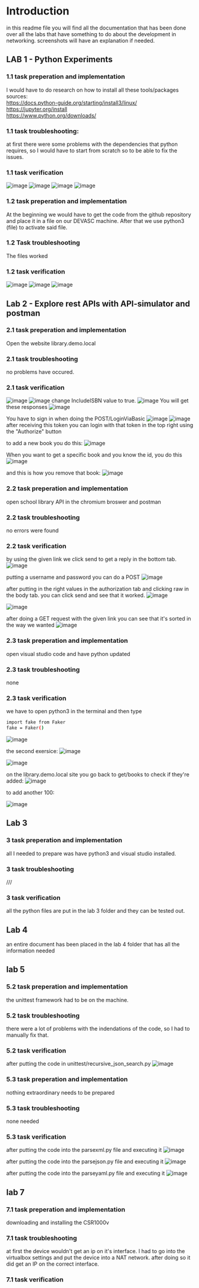 # Introduction

in this readme file you will find all the documentation that has been done over all the labs that have something to do about the development in networking. screenshots will have an explanation if needed.

## LAB 1 - Python Experiments

### 1.1 task preperation and implementation

I would have to do research on how to install all these tools/packages
sources: <br>
https://docs.python-guide.org/starting/install3/linux/ <br>
https://jupyter.org/install <br>
https://www.python.org/downloads/

### 1.1 task troubleshooting:

at first there were some problems with the dependencies that python requires, so I would have to start from scratch so to be able to fix the issues.

### 1.1 task verification
![image](https://github.com/DennisRomeijnPXL/master/assets/73332330/243abfdc-e251-436f-8f8e-c24340883a67)
![image](https://github.com/DennisRomeijnPXL/master/assets/73332330/aebe1789-1c7c-482c-a3d6-437ab5528b3b)
![image](https://github.com/DennisRomeijnPXL/master/assets/73332330/6bbe6664-75f5-4b36-a5a9-c222ddafda18)
![image](https://github.com/DennisRomeijnPXL/master/assets/73332330/28e63db3-d2e8-46f6-9839-3dc6c8fcddb6)

### 1.2 task preperation and implementation

At the beginning we would have to get the code from the github repository and place it in a file on our DEVASC machine. After that we use python3 (file) to activate said file.

### 1.2 Task troubleshooting

The files worked

### 1.2 task verification
![image](https://github.com/DennisRomeijnPXL/master/assets/73332330/f3f759d2-720b-458c-9c35-3a221d090d15)
![image](https://github.com/DennisRomeijnPXL/master/assets/73332330/7f8e93e2-b6b5-4b30-be3d-fa44f4cea1df)
![image](https://github.com/DennisRomeijnPXL/master/assets/73332330/1615ee7b-1ade-483c-a6f8-81627fd9c125)

## Lab 2 - Explore rest APIs with API-simulator and postman

### 2.1 task preperation and implementation

Open the website library.demo.local

### 2.1 task troubleshooting

no problems have occured.

### 2.1 task verification
![image](https://github.com/DennisRomeijnPXL/master/assets/73332330/ecbeed52-c07c-4a6a-ad37-b75a6c88815b)
![image](https://github.com/DennisRomeijnPXL/master/assets/73332330/8d7bb564-6502-4d6e-a0ec-f983a9e2fd09)
change IncludeISBN value to true. 
![image](https://github.com/DennisRomeijnPXL/master/assets/73332330/0f447eda-2383-4db7-9bd4-6d3d387cb73e)
You will get these responses
![image](https://github.com/DennisRomeijnPXL/master/assets/73332330/1c843781-7580-4ca0-84c2-ca42b3106588)

You have to sign in when doing the POST/LoginViaBasic
![image](https://github.com/DennisRomeijnPXL/master/assets/73332330/fa2252aa-1544-4e87-afa8-1a6e1421f7a4)
![image](https://github.com/DennisRomeijnPXL/master/assets/73332330/a1f7bc70-c735-4c16-87f1-ec08e09e061a)
after receiving this token you can login with that token in the top right using the "Authorize" button 

to add a new book you do this:
![image](https://github.com/DennisRomeijnPXL/master/assets/73332330/1f9110dc-b99f-4928-919c-03e8a444902a)

When you want to get a specific book and you know the id, you do this
![image](https://github.com/DennisRomeijnPXL/master/assets/73332330/9ea5754e-5434-42cc-a511-e81ef562a753)

and this is how you remove that book:
![image](https://github.com/DennisRomeijnPXL/master/assets/73332330/30875325-b3fa-4cbd-a1f3-c01038bf8242)

### 2.2 task preperation and implementation

open school library API in the chromium broswer and postman

### 2.2 task troubleshooting

no errors were found

### 2.2 task verification

by using the given link we click send to get a reply in the bottom tab.
![image](https://github.com/DennisRomeijnPXL/master/assets/73332330/e8706b32-da2a-40a0-b7c9-5f21ec8bf1a5)

putting a username and password you can do a POST
![image](https://github.com/DennisRomeijnPXL/master/assets/73332330/69c5ae11-a8eb-4056-8fa8-1e3369593cfa)

after putting in the right values in the authorization tab and clicking raw in the body tab. you can click send and see that it worked.
![image](https://github.com/DennisRomeijnPXL/master/assets/73332330/6b7e67bc-0e5e-409c-870d-f557138b998d)

![image](https://github.com/DennisRomeijnPXL/master/assets/73332330/5766c49c-3252-4b4d-aa88-30ccdd9175ca)

after doing a GET request with the given link you can see that it's sorted in the way we wanted
![image](https://github.com/DennisRomeijnPXL/master/assets/73332330/ecd2fba0-dc84-4f76-8e2b-e1d1f8ef5963)

### 2.3 task preperation and implementation

open visual studio code and have python updated

### 2.3 task troubleshooting

none

### 2.3 task verification

we have to open python3 in the terminal and then type 
  ```sh
  import fake from Faker
  fake = Faker()
```
![image](https://github.com/DennisRomeijnPXL/master/assets/73332330/ff154c95-7378-451f-832b-dc44db79d994)
  
the second exersice:
![image](https://github.com/DennisRomeijnPXL/master/assets/73332330/e84afb99-fd3b-4da4-895e-08da4820ec0c)

![image](https://github.com/DennisRomeijnPXL/master/assets/73332330/8c6fd550-b730-40e9-a6fb-3b0588aac460)

on the library.demo.local site you go back to get/books to check if they're added:
![image](https://github.com/DennisRomeijnPXL/master/assets/73332330/dea5acd0-b69a-4a4a-9a17-e58c5dea336d)

to add another 100:

![image](https://github.com/DennisRomeijnPXL/master/assets/73332330/8631800e-f592-450d-9b71-941d095e164e)

## Lab 3 

### 3 task preperation and implementation

all I needed to prepare was have python3 and visual studio installed.

### 3 task troubleshooting

///

### 3 task verification

all the python files are put in the lab 3 folder and they can be tested out.

## Lab 4

an entire document has been placed in the lab 4 folder that has all the information needed

## lab 5 

### 5.2 task preperation and implementation

the unittest framework had to be on the machine.

### 5.2 task troubleshooting

there were a lot of problems with the indendations of the code, so I had to manually fix that.

### 5.2 task verification

after putting the code in unittest/recursive_json_search.py
![image](https://github.com/DennisRomeijnPXL/master/assets/73332330/0cb85a9a-94b7-49d7-aab8-7853e5bfedf6)

### 5.3 task preperation and implementation

nothing extraordinary needs to be prepared

### 5.3 task troubleshooting

none needed

### 5.3 task verification

after putting the code into the parsexml.py file and executing it
![image](https://github.com/DennisRomeijnPXL/master/assets/73332330/395414ab-4b26-4fd4-a969-490d189b7958)

after putting the code into the parsejson.py file and executing it
![image](https://github.com/DennisRomeijnPXL/master/assets/73332330/30da5367-5258-4e0b-a0f1-b7e73aaf930e)

after putting the code into the parseyaml.py file and executing it
![image](https://github.com/DennisRomeijnPXL/master/assets/73332330/9466e8ce-46f5-4cb2-856a-cd33d9531f0a)

## lab 7

### 7.1 task preperation and implementation

downloading and installing the CSR1000v

### 7.1 task troubleshooting

at first the device wouldn't get an ip on it's interface. I had to go into the virtualbox settings and put the device into a NAT network. after doing so it did get an IP on the correct interface.

### 7.1 task verification


